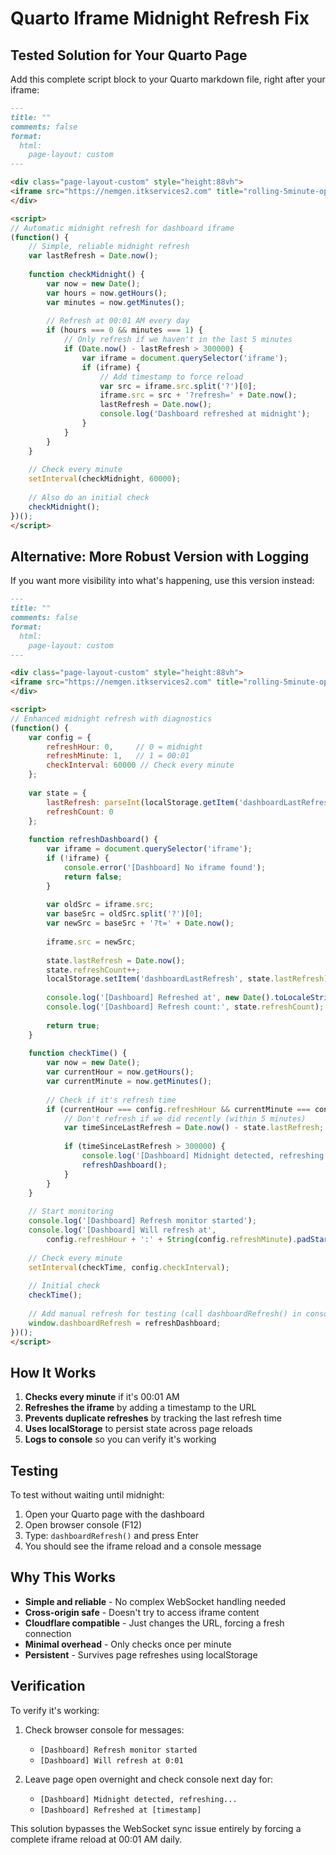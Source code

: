 # Quarto Iframe Midnight Refresh Fix

## Tested Solution for Your Quarto Page

Add this complete script block to your Quarto markdown file, right after your iframe:

```markdown
---
title: ""
comments: false
format:
  html:
    page-layout: custom
---

<div class="page-layout-custom" style="height:88vh">
<iframe src="https://nemgen.itkservices2.com" title="rolling-5minute-operation" height=100% width=100% ></iframe> 
</div>

<script>
// Automatic midnight refresh for dashboard iframe
(function() {
    // Simple, reliable midnight refresh
    var lastRefresh = Date.now();
    
    function checkMidnight() {
        var now = new Date();
        var hours = now.getHours();
        var minutes = now.getMinutes();
        
        // Refresh at 00:01 AM every day
        if (hours === 0 && minutes === 1) {
            // Only refresh if we haven't in the last 5 minutes
            if (Date.now() - lastRefresh > 300000) {
                var iframe = document.querySelector('iframe');
                if (iframe) {
                    // Add timestamp to force reload
                    var src = iframe.src.split('?')[0];
                    iframe.src = src + '?refresh=' + Date.now();
                    lastRefresh = Date.now();
                    console.log('Dashboard refreshed at midnight');
                }
            }
        }
    }
    
    // Check every minute
    setInterval(checkMidnight, 60000);
    
    // Also do an initial check
    checkMidnight();
})();
</script>
```

## Alternative: More Robust Version with Logging

If you want more visibility into what's happening, use this version instead:

```markdown
---
title: ""
comments: false
format:
  html:
    page-layout: custom
---

<div class="page-layout-custom" style="height:88vh">
<iframe src="https://nemgen.itkservices2.com" title="rolling-5minute-operation" height=100% width=100% ></iframe> 
</div>

<script>
// Enhanced midnight refresh with diagnostics
(function() {
    var config = {
        refreshHour: 0,     // 0 = midnight
        refreshMinute: 1,   // 1 = 00:01
        checkInterval: 60000 // Check every minute
    };
    
    var state = {
        lastRefresh: parseInt(localStorage.getItem('dashboardLastRefresh') || '0'),
        refreshCount: 0
    };
    
    function refreshDashboard() {
        var iframe = document.querySelector('iframe');
        if (!iframe) {
            console.error('[Dashboard] No iframe found');
            return false;
        }
        
        var oldSrc = iframe.src;
        var baseSrc = oldSrc.split('?')[0];
        var newSrc = baseSrc + '?t=' + Date.now();
        
        iframe.src = newSrc;
        
        state.lastRefresh = Date.now();
        state.refreshCount++;
        localStorage.setItem('dashboardLastRefresh', state.lastRefresh);
        
        console.log('[Dashboard] Refreshed at', new Date().toLocaleString());
        console.log('[Dashboard] Refresh count:', state.refreshCount);
        
        return true;
    }
    
    function checkTime() {
        var now = new Date();
        var currentHour = now.getHours();
        var currentMinute = now.getMinutes();
        
        // Check if it's refresh time
        if (currentHour === config.refreshHour && currentMinute === config.refreshMinute) {
            // Don't refresh if we did recently (within 5 minutes)
            var timeSinceLastRefresh = Date.now() - state.lastRefresh;
            
            if (timeSinceLastRefresh > 300000) {
                console.log('[Dashboard] Midnight detected, refreshing...');
                refreshDashboard();
            }
        }
    }
    
    // Start monitoring
    console.log('[Dashboard] Refresh monitor started');
    console.log('[Dashboard] Will refresh at', 
        config.refreshHour + ':' + String(config.refreshMinute).padStart(2, '0'));
    
    // Check every minute
    setInterval(checkTime, config.checkInterval);
    
    // Initial check
    checkTime();
    
    // Add manual refresh for testing (call dashboardRefresh() in console)
    window.dashboardRefresh = refreshDashboard;
})();
</script>
```

## How It Works

1. **Checks every minute** if it's 00:01 AM
2. **Refreshes the iframe** by adding a timestamp to the URL
3. **Prevents duplicate refreshes** by tracking the last refresh time
4. **Uses localStorage** to persist state across page reloads
5. **Logs to console** so you can verify it's working

## Testing

To test without waiting until midnight:

1. Open your Quarto page with the dashboard
2. Open browser console (F12)
3. Type: `dashboardRefresh()` and press Enter
4. You should see the iframe reload and a console message

## Why This Works

- **Simple and reliable** - No complex WebSocket handling needed
- **Cross-origin safe** - Doesn't try to access iframe content
- **Cloudflare compatible** - Just changes the URL, forcing a fresh connection
- **Minimal overhead** - Only checks once per minute
- **Persistent** - Survives page refreshes using localStorage

## Verification

To verify it's working:

1. Check browser console for messages:
   - `[Dashboard] Refresh monitor started`
   - `[Dashboard] Will refresh at 0:01`

2. Leave page open overnight and check console next day for:
   - `[Dashboard] Midnight detected, refreshing...`
   - `[Dashboard] Refreshed at [timestamp]`

This solution bypasses the WebSocket sync issue entirely by forcing a complete iframe reload at 00:01 AM daily.